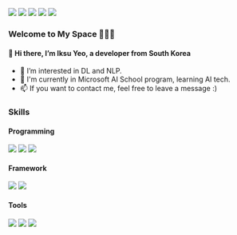 <a href="https://github.com/yeoiksu"><img src="https://hits.seeyoufarm.com/api/count/incr/badge.svg?url=https%3A%2F%2Fgithub.com%2Fseondal&count_bg=%23000000&title_bg=%23000000&icon=github.svg&icon_color=%23E7E7E7&title=GitHub&edge_flat=false)"/></a>
<a href='https://www.linkedin.com/in/iksu-yeo-b4830315a/' target='_blank'><img src="https://img.shields.io/badge/LinkedIn-0A66C2?style=flat-square&logo=linkedin&logoColor=white"/></a>
<a href="https://mail.google.com/" target='_blank'><img src="https://img.shields.io/badge/iksuyeo@gmail.com-EA4335?style=flat-square&logo=gmail&logoColor=white"/></a>
<a href="https://www.instagram.com/ik._.su/" target='_blank'><img src="https://img.shields.io/badge/Instagram-E4405F?style=flat-square&logo=instagram&logoColor=white"/></a>
<a href="https://www.facebook.com/iksu.yeo" target='_blank'><img src="https://img.shields.io/badge/Facebook-1877F2?style=flat-square&logo=facebook&logoColor=white"/></a>

### Welcome to My Space :rocket::cyclone::space_invader:
#### 👋 Hi there, I’m Iksu Yeo, a developer from South Korea
- 👀 I’m interested in DL and NLP.
- 🌱 I'm currently in Microsoft AI School program, learning AI tech. 
- 📫 If you want to contact me, feel free to leave a message :)



### Skills
#### Programming
<img src="https://img.shields.io/badge/Python-3776AB?style=flat-square&logo=Python&logoColor=white">  <img src="https://img.shields.io/badge/PostgreSQL-4479A1?style=flat-square&logo=PostgreSQL&logoColor=white">  <img src="https://img.shields.io/badge/C++-00599C?style=flat-square&logo=c%2B%2B&logoColor=white">  

#### Framework
<img src="https://img.shields.io/badge/TensorFlow-FF6F00?style=flat-square&logo=TensorFlow&logoColor=white">  <img src="https://img.shields.io/badge/Keras-D00000?style=flat-square&logo=Keras&logoColor=white"> 

#### Tools
<img src="https://img.shields.io/badge/Visual Studio Code-007ACC?style=flat-square&logo=VisualStudioCode&logoColor=white">  <img src="https://img.shields.io/badge/Jupyter-F37626?style=flat-square&logo=Jupyter&logoColor=white">  <img src="https://img.shields.io/badge/Github-181717?style=flat-square&logo=Github&logoColor=white">

<!--
![Iksu's GitHub stats](https://github-readme-stats.vercel.app/api?username=yeoiksu&show_icons=true&theme=buefy&hide=issues)
[![Top Langs](https://github-readme-stats.vercel.app/api/top-langs/?username=yeoiksu&layout=compact&theme=buefy)](https://github.com/yeoiksu/github-readme-stats)
<img src="https://img.shields.io/badge/JavaScript-F7DF1E?style=flat-square&logo=JavaScript&logoColor=white">
--!>
